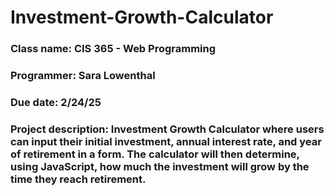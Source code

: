 # Investment-Growth-Calculator

### Class name: CIS 365 - Web Programming
### Programmer: Sara Lowenthal
### Due date: 2/24/25
### Project description: Investment Growth Calculator where users can input their initial investment, annual interest rate, and year of retirement in a form. The calculator will then determine, using JavaScript, how much the investment will grow by the time they reach retirement.
